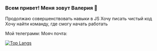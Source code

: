 ### Всем привет! Меня зовут Валерия 👋

 Продолжаю совершенствовать навыки в JS
 Хочу писать чистый код
 Хочу найти команду, где смогу начать работать

Мой телеграмм:
Мояч почта:

[![Top Langs](https://github-readme-stats.vercel.app/api/top-langs/?username=Valeria2312&layout=compact)](https://github.com/anuraghazra/github-readme-stats)
